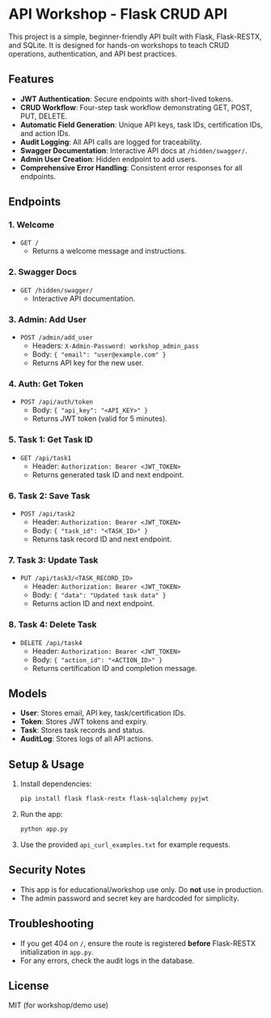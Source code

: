 # API Workshop - Flask CRUD API

This project is a simple, beginner-friendly API built with Flask, Flask-RESTX, and SQLite. It is designed for hands-on workshops to teach CRUD operations, authentication, and API best practices.

## Features
- **JWT Authentication**: Secure endpoints with short-lived tokens.
- **CRUD Workflow**: Four-step task workflow demonstrating GET, POST, PUT, DELETE.
- **Automatic Field Generation**: Unique API keys, task IDs, certification IDs, and action IDs.
- **Audit Logging**: All API calls are logged for traceability.
- **Swagger Documentation**: Interactive API docs at `/hidden/swagger/`.
- **Admin User Creation**: Hidden endpoint to add users.
- **Comprehensive Error Handling**: Consistent error responses for all endpoints.

## Endpoints

### 1. Welcome
- `GET /`
  - Returns a welcome message and instructions.

### 2. Swagger Docs
- `GET /hidden/swagger/`
  - Interactive API documentation.

### 3. Admin: Add User
- `POST /admin/add_user`
  - Headers: `X-Admin-Password: workshop_admin_pass`
  - Body: `{ "email": "user@example.com" }`
  - Returns API key for the new user.

### 4. Auth: Get Token
- `POST /api/auth/token`
  - Body: `{ "api_key": "<API_KEY>" }`
  - Returns JWT token (valid for 5 minutes).

### 5. Task 1: Get Task ID
- `GET /api/task1`
  - Header: `Authorization: Bearer <JWT_TOKEN>`
  - Returns generated task ID and next endpoint.

### 6. Task 2: Save Task
- `POST /api/task2`
  - Header: `Authorization: Bearer <JWT_TOKEN>`
  - Body: `{ "task_id": "<TASK_ID>" }`
  - Returns task record ID and next endpoint.

### 7. Task 3: Update Task
- `PUT /api/task3/<TASK_RECORD_ID>`
  - Header: `Authorization: Bearer <JWT_TOKEN>`
  - Body: `{ "data": "Updated task data" }`
  - Returns action ID and next endpoint.

### 8. Task 4: Delete Task
- `DELETE /api/task4`
  - Header: `Authorization: Bearer <JWT_TOKEN>`
  - Body: `{ "action_id": "<ACTION_ID>" }`
  - Returns certification ID and completion message.

## Models
- **User**: Stores email, API key, task/certification IDs.
- **Token**: Stores JWT tokens and expiry.
- **Task**: Stores task records and status.
- **AuditLog**: Stores logs of all API actions.

## Setup & Usage
1. Install dependencies:
   ```bash
   pip install flask flask-restx flask-sqlalchemy pyjwt
   ```
2. Run the app:
   ```bash
   python app.py
   ```
3. Use the provided `api_curl_examples.txt` for example requests.

## Security Notes
- This app is for educational/workshop use only. Do **not** use in production.
- The admin password and secret key are hardcoded for simplicity.

## Troubleshooting
- If you get 404 on `/`, ensure the route is registered **before** Flask-RESTX initialization in `app.py`.
- For any errors, check the audit logs in the database.

## License
MIT (for workshop/demo use)
